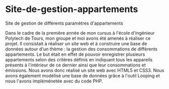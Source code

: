 # Site-de-gestion-appartements
Site de gestion de différents paramètres d'appartements

Dans le cadre de la première année de mon cursus à l'école d'ingénieur Polytech de Tours, mon groupe et moi avons été amenés à réaliser ce projet.
Il consistait à réaliser un site web et à construire une base de données autour d'un thème : la gestion des consommations de différents appartements.
Le but était en effet de pouvoir enregistrer plusieurs appartements selon des critères définis en indiquant tous les appareils présents à l'intérieur de ce dernier ainsi que leur consommations et émissions.
Nous avons donc réalisé un site web avec HTML5 et CSS3. Nous avons également modélisé une base de données grâce à l'outil Looping et nous l'avons impléménetée avec du code PHP.
